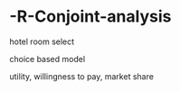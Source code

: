 # -R-Conjoint-analysis
hotel room select

choice based model

utility, willingness to pay, market share
